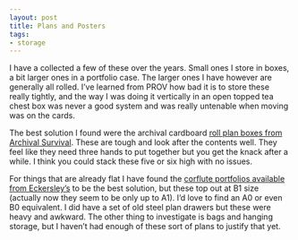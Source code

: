 ```yaml
---
layout: post
title: Plans and Posters
tags:
- storage
---
```


I have a collected a few of these over the years. Small ones I store in boxes, a bit larger ones in a portfolio case.  The larger ones I have however are generally all rolled. I’ve learned from PROV how bad it is to store these really tightly, and the way I was doing it vertically in an open topped tea chest box was never a good system and was really untenable when moving was on the cards. 

The best solution I found were the archival cardboard [roll plan boxes from Archival Survival](https://www.archivalsurvival.com.au/search?q=roll+plan). These are tough and look after the contents well. They feel like they need three hands to put together but you get the knack after a while. I think you could stack these five or six high with no issues. 

For things that are already flat I have found the [corflute portfolios available from Eckersley’s](https://www.eckersleys.com.au/mindrex-coreflute-black-portfolios) to be the best solution, but these top out at B1 size (actually now they seem to be only up to A1). I’d love to find an A0 or even B0 equivalent. I did have a set of old steel plan drawers but these were heavy and awkward. The other thing to investigate is bags and hanging storage, but I haven’t had enough of these sort of plans to justify that yet.